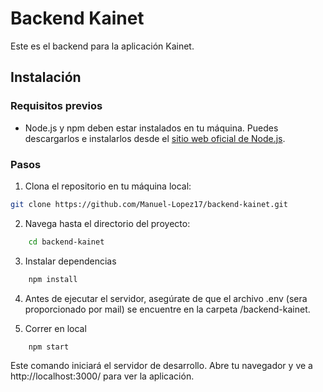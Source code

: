 # Backend Kainet

Este es el backend para la aplicación Kainet.

## Instalación

### Requisitos previos

- Node.js y npm deben estar instalados en tu máquina. Puedes descargarlos e instalarlos desde el [sitio web oficial de Node.js](https://nodejs.org/).

### Pasos

1. Clona el repositorio en tu máquina local:

```bash
git clone https://github.com/Manuel-Lopez17/backend-kainet.git
```

2. Navega hasta el directorio del proyecto:

```bash
    cd backend-kainet
```

3. Instalar dependencias

```bash
    npm install

```

4. Antes de ejecutar el servidor, asegúrate de que el archivo .env (sera proporcionado por mail) se encuentre en la carpeta /backend-kainet.

5. Correr en local 

```bash
    npm start

```

Este comando iniciará el servidor de desarrollo. Abre tu navegador y ve a http://localhost:3000/ para ver la aplicación.
